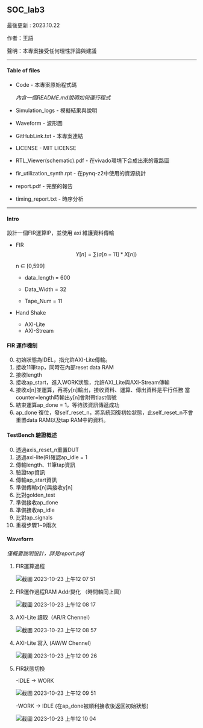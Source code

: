 ## SOC_lab3
最後更新 : 2023.10.22

作者：王語

聲明：本專案接受任何理性評論與建議

---
#### Table of files 
- Code - 本專案原始程式碼
  
  *內含一個README.md說明如何運行程式*
- Simulation_logs - 模擬結果與說明
- Waveform - 波形圖
- GitHubLink.txt - 本專案連結
- LICENSE - MIT LICENSE
- RTL_Viewer(schematic).pdf - 在vivado環境下合成出來的電路圖
- fir_utilization_synth.rpt - 在pynq-z2中使用的資源統計
- report.pdf - 完整的報告
- timing_report.txt - 時序分析

---
#### Intro
設計一個FIR運算IP，並使用 axi 維護資料傳輸
- FIR
  $$Y[n] = \sum{(a[n-11]*X[n])}$$

  n ∈ [0,599]

  - data_length = 600

  - Data_Width = 32

  - Tape_Num = 11

- Hand Shake
    - AXI-Lite
    - AXI-Stream

#### FIR 運作機制
  0. 初始狀態為IDEL，指允許AXI-Lite傳輸。
  1. 接收11筆tap，同時在內部reset data RAM
  2. 接收length
  3. 接收ap_start，進入WORK狀態，允許AXI_Lite與AXI-Stream傳輸
  4. 接收x[n]並運算，再將y[n]輸出，接收資料、運算、傳出資料是平行任務
     當counter=length時輸出y[n]會附帶tlast信號
  5. 結束運算ap_done = 1，等待該資訊傳遞成功
  6. ap_done 復位，發self_reset_n，將系統回復初始狀態，此self_reset_n不會重置data RAM以及tap RAM中的資料。
 
#### TestBench 驗證概述
  0. 透過axis_reset_n重置DUT
  1. 透過axi-lite(R)確認ap_idle = 1
  2. 傳輸length、11筆tap資訊
  3. 驗證tap資訊
  4. 傳輸ap_start資訊
  5. 準備傳輸x[n]與接收y[n]
  6. 比對golden_test
  7. 準備接收ap_done
  8. 準備接收ap_idle
  9. 比對ap_signals
  10. 重複步驟1~9兩次

#### Waveform
*僅概要說明設計，詳見report.pdf*

  1. FIR運算過程
     
     ![截圖 2023-10-23 上午12 07 51](https://github.com/kevin861222/SOC_lab3/assets/79128379/dcb063fd-6e4a-41d1-aaef-68715cab3281)


  2. FIR運作過程RAM Addr變化 （時間軸同上圖）
     
     ![截圖 2023-10-23 上午12 08 17](https://github.com/kevin861222/SOC_lab3/assets/79128379/5083021e-24f3-4f04-b12b-e335e708e424)


  3. AXI-Lite 讀取（AR/R Chennel）
     
     ![截圖 2023-10-23 上午12 08 57](https://github.com/kevin861222/SOC_lab3/assets/79128379/d13cbb07-bf0a-4069-abb7-665edd24421a)

  

  4. AXI-Lite 寫入 (AW/W Chennel)
     
     ![截圖 2023-10-23 上午12 09 26](https://github.com/kevin861222/SOC_lab3/assets/79128379/ac5f9321-90d6-4b38-b3be-1142a50a90b4)

     
  5. FIR狀態切換
      
     -IDLE -> WORK

     ![截圖 2023-10-23 上午12 09 51](https://github.com/kevin861222/SOC_lab3/assets/79128379/e2f80a96-40b8-4667-bc0a-07216435833d)

     -WORK -> IDLE (在ap_done被順利接收後返回初始狀態)

      ![截圖 2023-10-23 上午12 10 04](https://github.com/kevin861222/SOC_lab3/assets/79128379/a80e6b25-e697-45ef-9402-9fb27fd6d54a)



